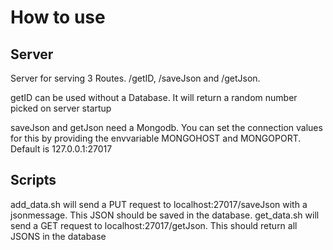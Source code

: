# How to use

## Server
Server for serving 3 Routes. /getID, /saveJson and /getJson.

getID can be used without a Database. It will return a random number picked on server startup

saveJson and getJson need a Mongodb. You can set the connection values for this by providing the envvariable MONGOHOST and MONGOPORT.
Default is 127.0.0.1:27017

## Scripts
add_data.sh will send a PUT request to localhost:27017/saveJson with a jsonmessage. This JSON should be saved in the database.
get_data.sh will send a GET request to localhost:27017/getJson. This should return all JSONS in the database
